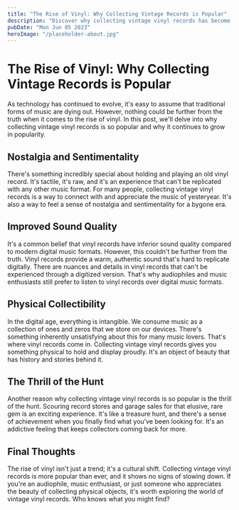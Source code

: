 ```yaml
---
title: "The Rise of Vinyl: Why Collecting Vintage Records is Popular"
description: "Discover why collecting vintage vinyl records has become increasingly popular. Read more to learn about the rise of vinyl."
pubDate: "Mon Jun 05 2023"
heroImage: "/placeholder-about.jpg"
---
```


# The Rise of Vinyl: Why Collecting Vintage Records is Popular

As technology has continued to evolve, it&#39;s easy to assume that traditional forms of music are dying out. However, nothing could be further from the truth when it comes to the rise of vinyl. In this post, we&#39;ll delve into why collecting vintage vinyl records is so popular and why it continues to grow in popularity.

## Nostalgia and Sentimentality

There&#39;s something incredibly special about holding and playing an old vinyl record. It&#39;s tactile, it&#39;s raw, and it&#39;s an experience that can&#39;t be replicated with any other music format. For many people, collecting vintage vinyl records is a way to connect with and appreciate the music of yesteryear. It&#39;s also a way to feel a sense of nostalgia and sentimentality for a bygone era.

## Improved Sound Quality

It&#39;s a common belief that vinyl records have inferior sound quality compared to modern digital music formats. However, this couldn&#39;t be further from the truth. Vinyl records provide a warm, authentic sound that&#39;s hard to replicate digitally. There are nuances and details in vinyl records that can&#39;t be experienced through a digitized version. That&#39;s why audiophiles and music enthusiasts still prefer to listen to vinyl records over digital music formats.

## Physical Collectibility

In the digital age, everything is intangible. We consume music as a collection of ones and zeros that we store on our devices. There&#39;s something inherently unsatisfying about this for many music lovers. That&#39;s where vinyl records come in. Collecting vintage vinyl records gives you something physical to hold and display proudly. It&#39;s an object of beauty that has history and stories behind it.

## The Thrill of the Hunt

Another reason why collecting vintage vinyl records is so popular is the thrill of the hunt. Scouring record stores and garage sales for that elusive, rare gem is an exciting experience. It&#39;s like a treasure hunt, and there&#39;s a sense of achievement when you finally find what you&#39;ve been looking for. It&#39;s an addictive feeling that keeps collectors coming back for more.

## Final Thoughts

The rise of vinyl isn&#39;t just a trend; it&#39;s a cultural shift. Collecting vintage vinyl records is more popular than ever, and it shows no signs of slowing down. If you&#39;re an audiophile, music enthusiast, or just someone who appreciates the beauty of collecting physical objects, it&#39;s worth exploring the world of vintage vinyl records. Who knows what you might find?